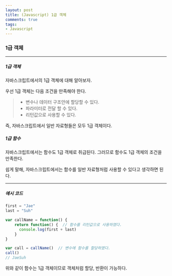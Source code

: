 ```yaml
---
layout: post
title: (Javascript) 1급 객체
comments: true
tags:
- Javascript
---
```




### 1급 객체

---

##### 1급 객체

자바스크립트에서의 1급 객체에 대해 알아보자.

우선 1급 객체는 다음 조건을 만족해야 한다.



>- 변수나 데이터 구조안에 할당할 수 있다.
>- 파라미터로 전달 할 수 있다.
>- 리턴값으로 사용할 수 있다.



즉, 자바스크립트에서 일반 자료형들은 모두 1급 객체이다.



##### 1급 함수

자바스크립트에서는 함수도 1급 객체로 취급된다. 그러므로 함수도 1급 객체의 조건을 만족한다.

쉽게 말해, 자바스크립트에서는 함수를 일반 자료형처럼 사용할 수 있다고 생각하면 된다.



---

##### 예시 코드

```javascript
first = "Jae"
last = "Suh"

var callName = function() {  
    return function() {  // 함수를 리턴값으로 사용하였다.
      console.log(first + last)
    }
}

var call = callName()  // 변수에 함수를 할당하였다.
call() 
// JaeSuh
```

위와 같이 함수는 1급 객체이므로 객체처럼 할당, 반환이 가능하다.